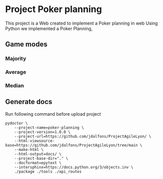 # Project Poker planning

This project is a Web created to implement a Poker planning in web
Using Python we implemented a Poker Planning, 


## Game modes

### Majority


### Average


### Median

## Generate docs 

Run following command before upload project

```
pydoctor \
    --project-name=poker-planning \
    --project-version=1.0.0 \
    --project-url=https://github.com/jdalfons/ProjectAgileLyon/ \
    --html-viewsource-base=https://github.com/jdalfons/ProjectAgileLyon/tree/main \
    --make-html \
    --html-output=docs/ \
    --project-base-dir="." \
    --docformat=epytext \
    --intersphinx=https://docs.python.org/3/objects.inv \
    ./package ./tools ./api_routes
```